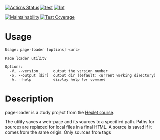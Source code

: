 [![Actions Status](https://github.com/acfohegi/backend-project-4/workflows/hexlet-check/badge.svg)](https://github.com/acfohegi/backend-project-4/actions)
[![test](https://github.com/acfohegi/backend-project-4/actions/workflows/test.yml/badge.svg)](https://github.com/acfohegi/backend-project-4/actions/workflows/test.yml)
[![lint](https://github.com/acfohegi/backend-project-4/actions/workflows/lint.yml/badge.svg)](https://github.com/acfohegi/backend-project-4/actions/workflows/lint.yml)

[![Maintainability](https://api.codeclimate.com/v1/badges/81e15e6871e6059e6f5f/maintainability)](https://codeclimate.com/github/acfohegi/backend-project-4/maintainability)
[![Test Coverage](https://api.codeclimate.com/v1/badges/81e15e6871e6059e6f5f/test_coverage)](https://codeclimate.com/github/acfohegi/backend-project-4/test_coverage)

# Usage

```
Usage: page-loader [options] <url>

Page loader utility

Options:
  -V, --version       output the version number
  -o, --output [dir]  output dir (default: current working directory)
  -h, --help          display help for command
```

# Description

page-loader is a study project from the [Hexlet course](https://ru.hexlet.io/programs/backend/projects/4). 

The utility saves a web-page and its sources to a specified path. Paths for sources are replaced for local files in a final HTML. A source is saved if it comes from the same origin. Only sources from tags <img> <link> <script> are processed.

All the asynchronous code is based on explicit promises. That was the task's requirement. `async/await` were allowed to use in tests only. The set of supported tags, naming rules and other implementation aspects are also based on requirements. Tests have mocks for filesystem and network.

# Demo

### Loading

[![asciicast](https://asciinema.org/a/621293.svg)](https://asciinema.org/a/621293)

### Logging

[![asciicast](https://asciinema.org/a/621904.svg)](https://asciinema.org/a/621904)

### Error handling

[![asciicast](https://asciinema.org/a/621900.svg)](https://asciinema.org/a/621900)

